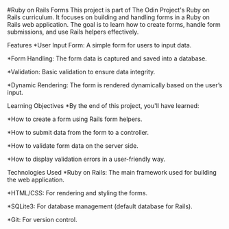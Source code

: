 #Ruby on Rails Forms
This project is part of The Odin Project's Ruby on Rails curriculum. It focuses on building and handling forms in a Ruby on Rails web application. The goal is to learn how to create forms, handle form submissions, and use Rails helpers effectively.

Features
*User Input Form: A simple form for users to input data.

*Form Handling: The form data is captured and saved into a database.

*Validation: Basic validation to ensure data integrity.

*Dynamic Rendering: The form is rendered dynamically based on the user’s input.

Learning Objectives
*By the end of this project, you'll have learned:

*How to create a form using Rails form helpers.

*How to submit data from the form to a controller.

*How to validate form data on the server side.

*How to display validation errors in a user-friendly way.

Technologies Used
*Ruby on Rails: The main framework used for building the web application.

*HTML/CSS: For rendering and styling the forms.

*SQLite3: For database management (default database for Rails).

*Git: For version control.
